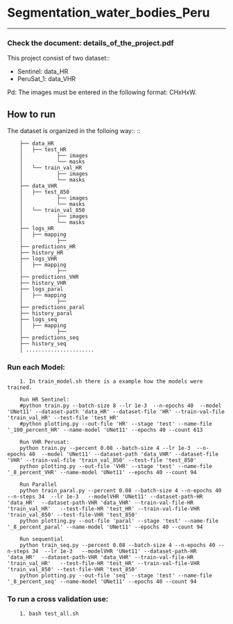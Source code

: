 # Segmentation_water_bodies_Peru
----------
### Check the document: details_of_the_project.pdf

This project consist of two dataset::
- Sentinel: data_HR
- PeruSat_1: data_VHR

Pd: The images must be entered in the following format: CHxHxW.

How to run
----------
The dataset is organized in the folloing way::
::

        ├── data_HR
        │   ├── test_HR
        │           ├── images
        │           └── masks
        │   └── train_val_HR
        │           ├── images
        │           └── masks
        ├── data_VHR
        │   ├── test_850
        │           ├── images
        │           └── masks
        │   └── train_val_850
        │           ├── images
        │           └── masks
        ├── logs_HR
        │   ├── mapping
        │           ├── 
        ├── predictions_HR
        ├── history_HR
        ├── logs_VHR
        │   ├── mapping
        │           ├── 
        ├── predictions_VHR
        ├── history_VHR
        ├── logs_paral
        │   ├── mapping
        │           ├── 
        ├── predictions_paral
        ├── history_paral
        ├── logs_seq
        │   ├── mapping
        │           ├── 
        ├── predictions_seq
        ├── history_seq
        │ ......................


### Run each Model:
        1. In train_model.sh there is a example how the models were trained.

        Run HR Sentinel:
        #python train.py --batch-size 8 --lr 1e-3  --n-epochs 40  --model 'UNet11' --dataset-path 'data_HR' --dataset-file 'HR' --train-val-file 'train_val_HR' --test-file 'test_HR'
        #python plotting.py --out-file 'HR' --stage 'test' --name-file '_100_percent_HR' --name-model 'UNet11' --epochs 40 --count 613

        Run VHR Perusat: 
        python train.py --percent 0.08 --batch-size 4 --lr 1e-3  --n-epochs 40  --model 'UNet11' --dataset-path 'data_VHR' --dataset-file 'VHR' --train-val-file 'train_val_850' --test-file 'test_850'
        python plotting.py --out-file 'VHR' --stage 'test' --name-file '_8_percent_VHR' --name-model 'UNet11' --epochs 40 --count 94
        
        Run Parallel
        python train_paral.py --percent 0.08 --batch-size 4 --n-epochs 40 --n-steps 34  --lr 1e-3   --modelVHR 'UNet11' --dataset-path-HR 'data_HR'  --dataset-path-VHR 'data_VHR' --train-val-file-HR 'train_val_HR'   --test-file-HR 'test_HR' --train-val-file-VHR 'train_val_850' --test-file-VHR 'test_850'
        python plotting.py --out-file 'paral' --stage 'test' --name-file '_8_percent_paral' --name-model 'UNet11' --epochs 40 --count 94

        Run sequential
        python train_seq.py --percent 0.08 --batch-size 4 --n-epochs 40 --n-steps 34  --lr 1e-3   --modelVHR 'UNet11' --dataset-path-HR 'data_HR'  --dataset-path-VHR 'data_VHR' --train-val-file-HR 'train_val_HR'   --test-file-HR 'test_HR' --train-val-file-VHR 'train_val_850' --test-file-VHR 'test_850'
        python plotting.py --out-file 'seq' --stage 'test' --name-file '_8_percent_seq' --name-model 'UNet11' --epochs 40 --count 94

### To run  a cross validation use:
        1. bash test_all.sh  
